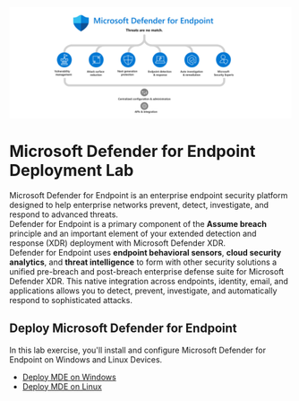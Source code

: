 ![Defender for Endpoint](./Platforms/Assets/Pictures/MDE.png)

# Microsoft Defender for Endpoint Deployment Lab
Microsoft Defender for Endpoint is an enterprise endpoint security platform designed to help enterprise networks prevent, detect, investigate, and respond to advanced threats.<br>
Defender for Endpoint is a primary component of the **Assume breach** principle and an important element of your extended detection and response (XDR) deployment with Microsoft Defender XDR.<br>
Defender for Endpoint uses **endpoint behavioral sensors**, **cloud security analytics**, and **threat intelligence** to form with other security solutions a unified pre-breach and post-breach enterprise defense suite for Microsoft Defender XDR. This native integration across endpoints, identity, email, and applications allows you to detect, prevent, investigate, and automatically respond to sophisticated attacks.

## Deploy Microsoft Defender for Endpoint
In this lab exercise, you'll install and configure Microsoft Defender for Endpoint on Windows and Linux Devices.
- [Deploy MDE on Windows](./MDE/Windows/README.md)
- [Deploy MDE on Linux](./MDE/Linux/README.md)

